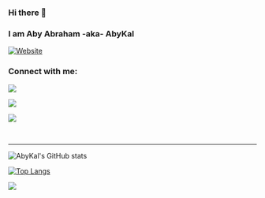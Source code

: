 ### Hi there 👋
### I am Aby Abraham  -aka-  AbyKal

[![Website](https://img.shields.io/website?label=abykal.me&style=for-the-badge&url=https%3A%2F%2Fcodestackr.com)](https://www.abykal.me)

### Connect with me:

[![](https://img.shields.io/badge/linkedin-%230077B5.svg?&style=for-the-badge&logo=linkedin&logoColor=white0e76a8)](https://www.linkedin.com/in/abykal/)

[![](https://img.shields.io/badge/website-%770077B5.svg?&style=for-the-badge&logo=web&logoColor=white0e76a8)](https://www.abykal.me/)

[![](https://img.shields.io/badge/twitter-%230067B5.svg?&style=for-the-badge&logo=twitter&logoColor=white0e76a8)](https://www.twitter.com/aby_kal/)

<br />

---

![AbyKal's GitHub stats](https://github-readme-stats.vercel.app/api?username=abykal&show_icons=true&theme=dark)


[![Top Langs](https://github-readme-stats.vercel.app/api/top-langs/?username=abykal)](https://github.com/abykal)

![](https://komarev.com/ghpvc/?username=abykal&label=Visitors&color=blueviolet)
<!--
**abykal/abykal** is a ✨ _special_ ✨ repository because its `README.md` (this file) appears on your GitHub profile.

Here are some ideas to get you started:

- 🔭 I’m currently working on ...
- 🌱 I’m currently learning ...
- 👯 I’m looking to collaborate on ...
- 🤔 I’m looking for help with ...
- 💬 Ask me about ...
- 📫 How to reach me: ...
- 😄 Pronouns: ...
- ⚡ Fun fact: ...
-->
